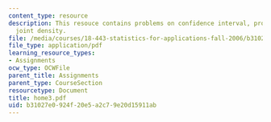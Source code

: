 ```yaml
---
content_type: resource
description: This resouce contains problems on confidence interval, probability and
  joint density.
file: /media/courses/18-443-statistics-for-applications-fall-2006/b31027e0924f20e5a2c79e20d15911ab_home3.pdf
file_type: application/pdf
learning_resource_types:
- Assignments
ocw_type: OCWFile
parent_title: Assignments
parent_type: CourseSection
resourcetype: Document
title: home3.pdf
uid: b31027e0-924f-20e5-a2c7-9e20d15911ab
---
```

